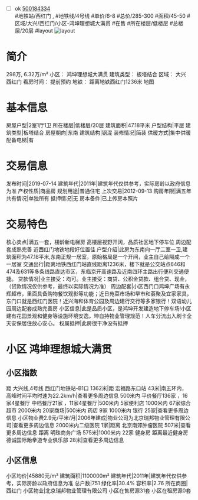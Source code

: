 - [ ] ok [500184334](https://bj.5i5j.com/ershoufang/500184334.html)  
 #地铁站/西红门 ,  #地铁线/4号线
#单价/6-8 #总价/285-300 #面积/45-50   #区域/大兴/西红门/小区-鸿坤理想城大满贯 #在售 #所在楼层/低楼层 #总楼层/20层 #layout 
![layout](http://image2.5i5j.com//group1/M00/9B/2A/CgqJMl1ejLSAHWdOAAMCwdJOm00287.jpg_P5.jpg) 
# 简介 
 298万,  6.32万/m² 
小区： 鸿坤理想城大满贯
建筑类型： 板塔结合
区域： 大兴 西红门
看房时间： 提前预约
地铁： 距离地铁西红门1236米 地图
# 基本信息 
 房屋户型|2室1厅1卫
所在楼层|低楼层/20层
建筑面积|47.18平米
户型结构|平层
建筑类型|板塔结合
房屋朝向|东南
建筑结构|钢混
装修情况|简装
供暖方式|集中供暖
配备电梯|有
# 交易信息 
 发布时间|2019-07-14
建筑年代|2011年|建筑年代仅供参考，实际房龄以政府信息为准
产权性质|商品房
规划用途|普通住宅
上次交易|2012-09-13
购房年限|满五年
共有情况|单独所有
抵押情况|无
房本备件|已上传房本照片
# 交易特色 
 核心卖点|满五一套，楼龄新电梯房 高楼层视野开阔，品质社区地下停车位 周边配套成熟完善 近西红门地铁地段好位置佳
户型介绍|此房为东南向一厅二室一卫,建筑面积为47.18平米,东南正规一居室，原始格局是一个开间，业主自己给隔成一个一居室
交通出行|距离地铁西红门站直线距离1236米，楼下就是公交站点646和474及631等多条线路直达市区，东临京开高速路及近南四环主路出行便利交通便捷。
贷款情况|业主接受：均可。业主接受：商贷、公积金贷款、组合贷、现金，（贷款情况仅供参考，最终以实际情况为准）
周边配套|小区西门口鸿坤广场有永辉超市，里面具备购物餐饮观影等功能；近日苑菜市场和早市和荟聚及宜家家具，东门口就是西红门医院！近兴海和体育公园及周边建行交行等多家银行！双语幼儿园周边配套成熟完善房
小区信息|此是品质小区，是鸿坤开发建造地下停车场!小区建有花园景观和健身等设施环境安逸。坤自持物业管理规范！人车分流出入刷卡全天安保居住放心安心。
权属抵押|此房很干净没有抵押
# 小区 鸿坤理想城大满贯
## 小区指数 
 距 大兴线,4号线 西红门地铁站-B1口 1362米|距 宏福路东口站 43米|南五环内， 高峰时间平均时速为22.2km/h|查看更多周边信息
500米内 平价餐厅136家 ，16家4星餐厅
中档餐厅21家 ，11家4星餐厅|500米内 5家便利店
1000米内 67家综合超市
2000米内 20家商场|500米内 药店 9家
1000米内 银行 25家|查看更多周边信息
小区物业费2.9元/平米/月|2006年建成|物业公司为北京瑞邦物业管理有限公司|查看更多周边信息
2000米内二级医院 1家|距离 北京南郊肿瘤医院  507米|查看更多周边信息
距离 明珠商务广场 575米|1000米内 22家 健身房
距离最近健身房德诚国际跆拳道专业俱乐部 28米|查看更多周边信息
## 小区信息 
 小区均价|45880元/m²
建筑面积|1100000m²
建筑年代|2011年|建筑年代仅供参考，实际房龄以政府信息为准
总户数|751
绿化率|30.4%
容积率|2.76
所在商圈|西红门
小区物业|北京瑞邦物业管理有限公司
小区在售房源31套
小区在租房源0套
